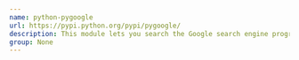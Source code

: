 ```yaml
---
name: python-pygoogle
url: https://pypi.python.org/pypi/pygoogle/
description: This module lets you search the Google search engine programmatically.
group: None
---
```

